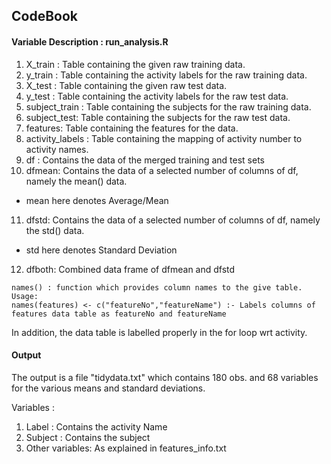 ## CodeBook

#### Variable Description : run_analysis.R
1. X_train : Table containing the given raw training data.
2. y_train : Table containing the activity labels for the raw training data.
3. X_test : Table containing the given raw test data.
4. y_test : Table containing the activity labels for the raw test data.
5. subject_train : Table containing the subjects for the raw training data.
6. subject_test: Table containing the subjects for the raw test data.
7. features: Table containing the features for the data.
8. activity_labels : Table containing the mapping of activity number to activity names.
9. df : Contains the data of the merged training and test sets
10. dfmean: Contains the data of a selected number of columns of df, namely the mean() data. 
  - mean here denotes Average/Mean
11. dfstd: Contains the data of a selected number of columns of df, namely the std() data.
  - std here denotes Standard Deviation
12. dfboth: Combined data frame of dfmean and dfstd


```
names() : function which provides column names to the give table.
Usage: 
names(features) <- c("featureNo","featureName") :- Labels columns of features data table as featureNo and featureName

```

In addition, the data table is labelled properly in the for loop wrt activity.

#### Output
The output is a file "tidydata.txt" which contains 180 obs. and 68 variables for the various means and standard deviations.

Variables : 
1. Label : Contains the activity Name
2. Subject : Contains the subject
3. Other variables: As explained in features_info.txt
